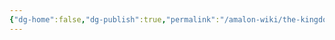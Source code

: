 ```yaml
---
{"dg-home":false,"dg-publish":true,"permalink":"/amalon-wiki/the-kingdoms/gilded-juval/2-culture/","dgPassFrontmatter":true,"noteIcon":""}
---
```


